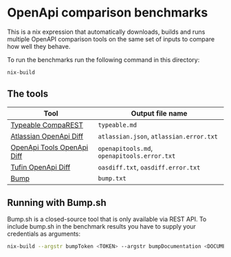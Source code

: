 # OpenApi comparison benchmarks

This is a nix expression that automatically downloads, builds and runs multiple OpenAPI comparison tools on the same set of inputs to compare how well they behave.

To run the benchmarks run the following command in this directory:

```bash
nix-build
```

## The tools

| Tool                                                                       | Output file name                            |
| -------------------------------------------------------------------------- | ------------------------------------------- |
| [Typeable CompaREST](https://github.com/typeable/compaREST)                | `typeable.md`                               |
| [Atlassian OpenApi Diff](https://bitbucket.org/atlassian/openapi-diff)     | `atlassian.json`, `atlassian.error.txt`     |
| [OpenApi Tools OpenApi Diff](https://github.com/OpenAPITools/openapi-diff) | `openapitools.md`, `openapitools.error.txt` |
| [Tufin OpenApi Diff](https://github.com/tufin/oasdiff)                     | `oasdiff.txt`, `oasdiff.error.txt`          |
| [Bump](https://bump.sh)                                                    | `bump.txt`                                  |

## Running with Bump.sh

Bump.sh is a closed-source tool that is only available via REST API. To include bump.sh in the benchmark results you have to supply your credentials as arguments:

```bash
nix-build --argstr bumpToken <TOKEN> --argstr bumpDocumentation <DOCUMENTATION IDENTIFIER>
```
